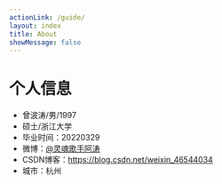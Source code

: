 ```yaml
---
actionLink: /guide/
layout: index
title: About
showMessage: false
---
```

# 个人信息

 - 曾波涛/男/1997
 - 硕士/浙江大学
 - 毕业时间：20220329
 - 微博：[@灵魂歌手阿涛](http://weibo.com/u/6124574962) 
 - CSDN博客：https://blog.csdn.net/weixin_46544034 
 - 城市：杭州


  
